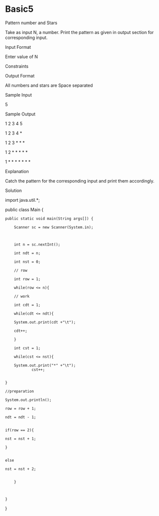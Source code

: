 # Basic5
Pattern number and Stars

Take as input N, a number. Print the pattern as given in output section for corresponding input.

Input Format

Enter value of N

Constraints

Output Format

All numbers and stars are Space separated

Sample Input

5

Sample Output

1 2 3 4 5

1 2 3 4 * 

1 2 3 * * *

1 2 * * * * *

1 * * * * * * *

Explanation

Catch the pattern for the corresponding input and print them accordingly.


Solution

import java.util.*;

public class Main {

    public static void main(String args[]) {
    
		Scanner sc = new Scanner(System.in);
		
		
		
		int n = sc.nextInt();
		
		int ndt = n;
		
		int nst = 0;
		
		// row
		
		int row = 1;
		
		while(row <= n){
		
		// work
		
		int cdt = 1;
		
		while(cdt <= ndt){
		
		System.out.print(cdt +"\t");
		
		cdt++;
		
		}
		
		int cst = 1;
		
		while(cst <= nst){
		
		System.out.print("*" +"\t");
				cst++;

	
	}
	
	//preparation
        
	System.out.println();
	
	row = row + 1;
	
	ndt = ndt - 1;
	
	
	if(row == 2){
	
	nst = nst + 1;
	
	}
	
	
	else
        
	nst = nst + 2;
	
	
		}
		

    
    }
}
